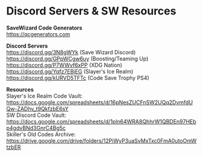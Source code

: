 # Discord Servers & SW Resources

**SaveWizard Code Generators**  
https://qcgenerators.com

**Discord Servers**  
https://discord.gg/3N8gWYk (Save Wizard Discord)  
https://discord.gg/GPpWCgw6uy (Boosting/Teaming Up)  
https://discord.gg/P7WWvf6xPP (XDG Nation)  
https://discord.gg/Yqfz7EBjEG (Slayer's Ice Realm)  
https://discord.gg/kURVD5TFTc (Code Save Trophy PS4)  

**Resources**  
Slayer's Ice Realm Code Vault: https://docs.google.com/spreadsheets/d/16pNesZUCFnSW2UQq2DvmfdUQw-ZADhv_t9QkfzbE6sY  
SW Discord Code Vault: https://docs.google.com/spreadsheets/d/1pln64WRA8QhhrW1QBDEn97HEbp4gdvBNd3GnrC4Bg5c  
Skiller's Old Codes Archive: https://drive.google.com/drive/folders/12PiWyP3uaSvMxTxc0FmA0utoOmWtzbER
